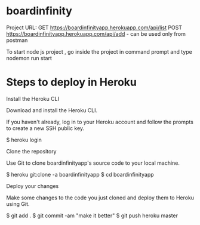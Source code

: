 # boardinfinity

Project URL: 
GET  https://boardinfinityapp.herokuapp.com/api/list
POST https://boardinfinityapp.herokuapp.com/api/add   - can be used only from postman

To start node js project , go inside the project in command prompt and type nodemon run start


Steps to deploy in Heroku
=========================
Install the Heroku CLI

Download and install the Heroku CLI.

If you haven't already, log in to your Heroku account and follow the prompts to create a new SSH public key.

$ heroku login

Clone the repository

Use Git to clone boardinfinityapp's source code to your local machine.

$ heroku git:clone -a boardinfinityapp
$ cd boardinfinityapp

Deploy your changes

Make some changes to the code you just cloned and deploy them to Heroku using Git.

$ git add .
$ git commit -am "make it better"
$ git push heroku master
